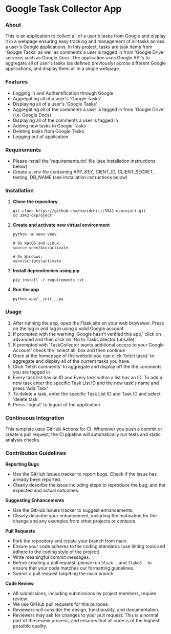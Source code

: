 # Google Task Collector App
### About
This is an application to collect all of a user's tasks from Google and display it in a webpage ensuring easy tracking and management of all tasks across a user's Google applications. In this project, tasks are task items from 'Google Tasks' as well as comments a user is tagged in from 'Google Drive' services such as Google Docs. The application uses Google API's to aggregate all of user's tasks (as defined previously) across different Google applications, and display them all in a single webpage. 

### Features
- Logging in and Authentification through Google
- Aggregating all of a user's 'Google Tasks'
- Displaying all of a user's 'Google Tasks'
- Aggregating all of the comments a user is tagged in from 'Google Drive' (i.e. Google Docs)
- Displaying all of the comments a user is tagged in
- Adding new tasks to Google Tasks
- Deleting tasks from Google Tasks
- Logging out of application

### Requirements
- Please install the 'requirements.txt' file (see Installation instructions below)
- Create a .env file containing APP_KEY, CIENT_ID, CLIENT_SECRET, testing, DB_NAME (see Installation instructions below)


### Installation
1. **Clone the repository**
   ```
   git clone https://github.com/davidchiii/3942-osproject.git
   cd 3942-osproject
   ```
3. **Create and activate new virtual environment**
   ```
   python -m venv venv

   # On macOS and Linux:
   source venv/bin/activate

   # On Windows:
   venv\Scripts\activate
   ```
4. **Install dependencies using pip**
   ```
   pip install -r requirements.txt
   ```
5. **Run the app**
   ```
   python app/__init__.py
   ```

### Usage
1. After running the app, open the Flask site on your web browswer. Press on the log in and log in using a valid Google account
2. If prompted with the warning 'Google hasn’t verified this app,' click on advanced and then click on 'Go to TaskCollector (unsafe).'
3. If prompted with 'TaskCollector wants additional access to your Google Account' check the 'select all' box and then continue
4. Once at the homepage of the website you can click 'fetch tasks' to aggregate and display all of the current tasks you have.
5. Click 'fetch comments' to aggregate and display off the the comments you are tagged in
6. Every task list has an ID and Every task within a list has an ID. To add a new task enter the specific Task List ID and the new task's name and press 'Add Task'
7. To delete a task, enter the specific Task List ID and Task ID and select 'delete task'
8. Press 'logout' to logout of the application

### Continuous Integration
This template uses GitHub Actions for CI. Whenever you push a commit or create a pull request, the CI pipeline will automatically run tests and static analysis checks.

### Contribution Guidelines
**Reporting Bugs**
- Use the GitHub Issues tracker to report bugs. Check if the issue has already been reported.
- Clearly describe the issue including steps to reproduce the bug, and the expected and actual outcomes.

**Suggesting Enhancements**
- Use the GitHub Issues tracker to suggest enhancements.
- Clearly describe your enhancement, including the motivation for the change and any examples from other projects or contexts.

**Pull Requests**
- Fork the repository and create your branch from main.
- Ensure your code adheres to the coding standards (use linting tools and adhere to the coding style of the project).
- Write meaningful commit messages.
- Before creating a pull request, please run ```black .``` and ```flake8 .``` to ensure that your code matches our formatting guidelines.
- Submit a pull request targeting the main branch.

**Code Review**
- All submissions, including submissions by project members, require review.
- We use GitHub pull requests for this purpose.
- Reviewers will consider the design, functionality, and documentation.
- Reviewers may ask for changes to your pull request. This is a normal part of the review process, and ensures that all code is of the highest possible quality.
